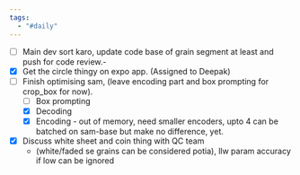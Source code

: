 ```yaml
---
tags:
  - "#daily"
---
```

- [ ] Main dev sort karo, update code base of grain segment at least and push for code review.- 
- [x] Get the circle thingy on expo app. (Assigned to Deepak)
- [ ] Finish optimising sam, (leave encoding part and box prompting for crop_box for now).
	- [ ] Box prompting
	- [x] Decoding
	- [x] Encoding - out of memory, need smaller encoders, upto 4 can be batched on sam-base but make no difference, yet.
- [x] Discuss white sheet and coin thing with QC team 
	- (white/faded se grains can be considered potia), llw param accuracy if low can be ignored
